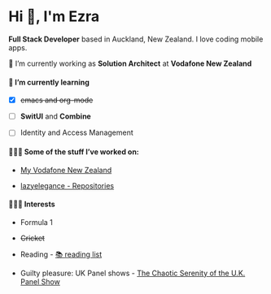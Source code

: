 # Hi 👋, I'm Ezra

**Full Stack Developer** based in Auckland, New Zealand. I love coding mobile apps.


🔭 I’m currently working as **Solution Architect** at **Vodafone New Zealand**


#### 🌱 I’m currently learning 

  -  [x] ~~emacs and org-mode~~ 
  
  -  [ ] **SwitUI** and **Combine**

  -  [ ] Identity and Access Management



#### 👨🏾‍💻 Some of the stuff I’ve worked on:

- [My Vodafone New Zealand](https://apps.apple.com/nz/app/my-vodafone-new-zealand/id370880990)

- [lazyelegance - Repositories](https://github.com/lazyelegance?tab=repositories)



#### 🏄🏽‍♂️ Interests

- Formula 1

- ~~Cricket~~

- Reading - [📚 reading list](https://books.ezrabathini.com)

- Guilty pleasure: UK Panel shows - [The Chaotic Serenity of the U.K. Panel Show](https://www.gq.com/story/the-chaotic-serenity-of-the-uk-panel-show)

